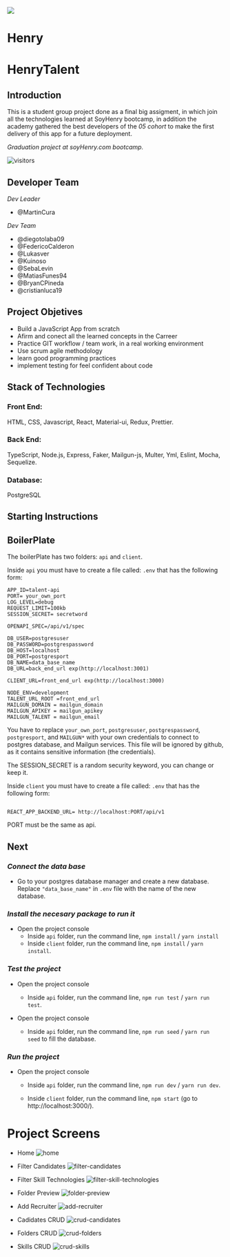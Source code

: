 <p align='left'>
    <img src='https://static.wixstatic.com/media/85087f_0d84cbeaeb824fca8f7ff18d7c9eaafd~mv2.png/v1/fill/w_160,h_30,al_c,q_85,usm_0.66_1.00_0.01/Logo_completo_Color_1PNG.webp' </img>
</p>

# Henry

# HenryTalent

## Introduction

This is a student group project done as a final big assigment, in which join all the technologies learned at SoyHenry bootcamp, in addition the academy gathered the best developers of the *05 cohort* to make the first delivery of this app for a future deployment.

*Graduation project at soyHenry.com bootcamp.*

![visitors](https://visitor-badge.glitch.me/badge?page_id=lukasver.HenryTalent)

## Developer Team

*Dev Leader*
- @MartinCura

*Dev Team*
- @diegotolaba09
- @FedericoCalderon
- @Lukasver
- @Kuinoso
- @SebaLevin
- @MatiasFunes94
- @BryanCPineda
- @cristianluca19


## Project Objetives

- Build a JavaScript App from scratch
- Afirm and conect all the learned concepts in the Carreer 
- Practice GIT workflow / team work, in a real working environment
- Use scrum agile methodology
- learn good programming practices
- implement testing  for feel confident about code

## Stack of Technologies

### Front End:
HTML, CSS, Javascript, React, Material-ui, Redux, Prettier.

### Back End:
TypeScript, Node.js, Express, Faker, Mailgun-js, Multer, Yml, Eslint, Mocha, Sequelize.

### Database:
PostgreSQL

## **Starting Instructions** 

## BoilerPlate

The boilerPlate has two folders: `api` and `client`.

Inside `api` you must have to create a file called: `.env` 
that has the following form: 

```
APP_ID=talent-api 
PORT= your_own_port
LOG_LEVEL=debug
REQUEST_LIMIT=100kb
SESSION_SECRET= secretword

OPENAPI_SPEC=/api/v1/spec

DB_USER=postgresuser
DB_PASSWORD=postgrespassword
DB_HOST=localhost
DB_PORT=postgresport
DB_NAME=data_base_name
DB_URL=back_end_url exp(http://localhost:3001)

CLIENT_URL=front_end_url exp(http://localhost:3000)

NODE_ENV=development
TALENT_URL_ROOT =front_end_url
MAILGUN_DOMAIN = mailgun_domain
MAILGUN_APIKEY = mailgun_apikey
MAILGUN_TALENT = mailgun_email

```
You have to replace `your_own_port`, `postgresuser`, `postgrespassword`, `postgresport`, and `MAILGUN*`  with your own credentials to connect to postgres database, and Mailgun services. This file will be ignored by github, as it contains sensitive information (the credentials).

The SESSION_SECRET is a random security keyword, you can change or keep it.

Inside `client` you must have to create a file called: `.env` 
that has the following form: 

```

REACT_APP_BACKEND_URL= http://localhost:PORT/api/v1

```

PORT must be the same as api.

## Next 
### _Connect the data base_

 - Go to your postgres database manager and create a new   database. Replace `"data_base_name"` in `.env` file with the name of the new database.

 ### _Install the necesary package to run it_

- Open the project console
    + Inside `api` folder, run the command line, `npm install` / `yarn install` 
    + Inside `client` folder, run the command line, `npm install` / `yarn install`.

### _Test the project_

- Open the project console
    + Inside `api` folder, run the command line, `npm run test` / `yarn run test`.

- Open the project console
    + Inside `api` folder, run the command line, `npm run seed` / `yarn run seed` to fill the database.

### _Run the project_

- Open the project console
    + Inside `api` folder, run the command line, `npm run dev` / `yarn run dev`.
        
    + Inside `client` folder, run the command line, `npm start` (go to http://localhost:3000/). 

# Project Screens 

- Home 
![home](https://user-images.githubusercontent.com/66705822/100810450-4f0bd600-3417-11eb-9f30-374d0d31a9f6.png)

- Filter Candidates
![filter-candidates](https://user-images.githubusercontent.com/66705822/100810468-59c66b00-3417-11eb-816b-27b6f219d99e.png)

- Filter Skill Technologies 
![filter-skill-technologies](https://user-images.githubusercontent.com/66705822/100810484-5fbc4c00-3417-11eb-8394-19bc30fcf6a1.png)

- Folder Preview 
![folder-preview](https://user-images.githubusercontent.com/66705822/100810502-664ac380-3417-11eb-8517-0d7c594da2c6.png)

- Add Recruiter
![add-recruiter](https://user-images.githubusercontent.com/66705822/100810516-6c40a480-3417-11eb-89d9-b426680fb8e5.png)

- Cadidates CRUD 
![crud-candidates](https://user-images.githubusercontent.com/66705822/100810521-6fd42b80-3417-11eb-8ea1-91d6a04129b6.png)

- Folders CRUD
![crud-folders](https://user-images.githubusercontent.com/66705822/100810526-72368580-3417-11eb-92bf-d1d4b4d87e2f.png)

- Skills CRUD
![crud-skills](https://user-images.githubusercontent.com/66705822/100810533-75317600-3417-11eb-8aea-b4a4f30e623c.png)
